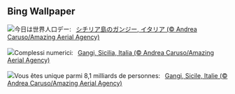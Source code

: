 ## Bing Wallpaper
![](https://www.bing.com/th?id=OHR.GangiSicily_JA-JP2426936283_UHD.jpg&w=1000)今日は世界人口デー:&nbsp;&ensp;[シチリア島のガンジー, イタリア (© Andrea Caruso/Amazing Aerial Agency)](https://www.bing.com/th?id=OHR.GangiSicily_JA-JP2426936283_UHD.jpg)
<br><br/>
![](https://www.bing.com/th?id=OHR.GangiSicily_IT-IT7151002440_UHD.jpg&w=1000)Complessi numerici:&nbsp;&ensp;[Gangi, Sicilia, Italia (© Andrea Caruso/Amazing Aerial Agency)](https://www.bing.com/th?id=OHR.GangiSicily_IT-IT7151002440_UHD.jpg)
<br><br/>
![](https://www.bing.com/th?id=OHR.GangiSicily_FR-FR3620462810_UHD.jpg&w=1000)Vous êtes unique parmi 8,1 milliards de personnes:&nbsp;&ensp;[Gangi, Sicile, Italie (© Andrea Caruso/Amazing Aerial Agency)](https://www.bing.com/th?id=OHR.GangiSicily_FR-FR3620462810_UHD.jpg)
<br><br/>
